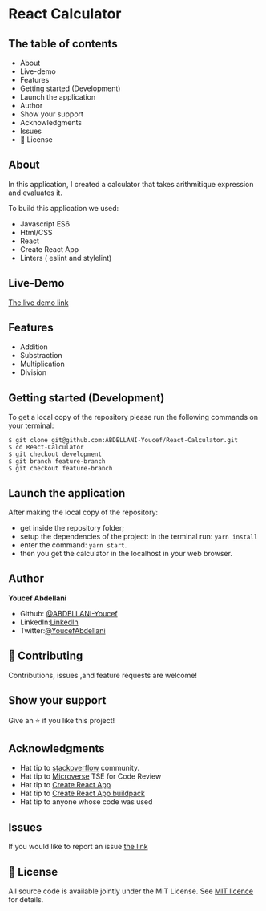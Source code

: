 # React Calculator

## The table of contents

- About
- Live-demo
- Features
- Getting started (Development)
- Launch the application
- Author
- Show your support
- Acknowledgments
- Issues
- 📝 License

## About

In this application, I created a calculator that takes arithmitique expression and evaluates it.

To build this application we used:

- Javascript ES6
- Html/CSS
- React
- Create React App
- Linters ( eslint and stylelint)

## Live-Demo

[The live demo link](https://youcef-react-calculator.netlify.app/)

## Features

- Addition
- Substraction
- Multiplication
- Division

## Getting started (Development)

To get a local copy of the repository please run the following commands on your terminal:

```
$ git clone git@github.com:ABDELLANI-Youcef/React-Calculator.git
$ cd React-Calculator
$ git checkout development
$ git branch feature-branch
$ git checkout feature-branch

```

## Launch the application

After making the local copy of the repository:
- get inside the repository folder;
- setup the dependencies of the project: in the terminal run: ```yarn install```
- enter the command: ```yarn start```.
- then you get the calculator in the localhost in your web browser.

## Author

**Youcef Abdellani**

- Github: [@ABDELLANI-Youcef](https://github.com/ABDELLANI-Youcef)
- LinkedIn:[LinkedIn](linkedin.com/in/youcef-abdellani)
- Twitter:[@YoucefAbdellani](https://twitter.com/YoucefAbdellani)

## 🤝 Contributing

Contributions, issues ,and feature requests are welcome!

## Show your support

Give an ⭐️ if you like this project!

## Acknowledgments

- Hat tip to [stackoverflow](https://stackoverflow.com) community.
- Hat tip to [Microverse](https://www.microverse.org/) TSE for Code Review
- Hat tip to [Create React App](https://github.com/facebook/create-react-app)
- Hat tip to [Create React App buildpack](https://github.com/mars/create-react-app-buildpack)
- Hat tip to anyone whose code was used

## Issues
If you would like to report an issue [the link](https://github.com/ABDELLANI-Youcef/React-Calculator/issues)

## 📝 License

All source code is available jointly under the MIT License.
See [MIT licence]() for details.
